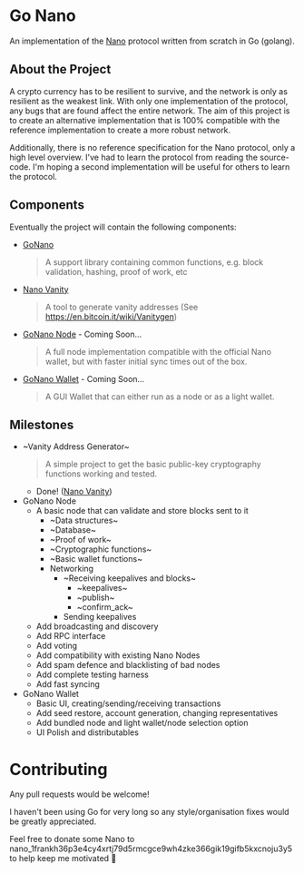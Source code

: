 Go Nano
=======

An implementation of the [Nano](https://nano.org/) protocol written from scratch in Go (golang).

About the Project
-----------------

A crypto currency has to be resilient to survive, and the network is only as resilient as the weakest link. With only one implementation of the protocol, any bugs that are found affect the entire network. The aim of this project is to create an alternative implementation that is 100% compatible with the reference implementation to create a more robust network.

Additionally, there is no reference specification for the Nano protocol, only a high level overview. I've had to learn the protocol from reading the source-code. I'm hoping a second implementation will be useful for others to learn the protocol.

Components
----------

Eventually the project will contain the following components:

 * [GoNano](https://github.com/frankh/nano)
    > A support library containing common functions, e.g. block validation, hashing, proof of work, etc
 * [Nano Vanity](https://github.com/frankh/nano-vanity)
    > A tool to generate vanity addresses (See https://en.bitcoin.it/wiki/Vanitygen)
 * [GoNano Node](#) - Coming Soon...
    > A full node implementation compatible with the official Nano wallet, but with faster initial sync times out of the box.
 * [GoNano Wallet](#) - Coming Soon...
    > A GUI Wallet that can either run as a node or as a light wallet.

Milestones
----------

  * ~Vanity Address Generator~
    > A simple project to get the basic public-key cryptography functions working and tested.
    - Done! ([Nano Vanity](https://github.com/frankh/nano-vanity))
  * GoNano Node
    * A basic node that can validate and store blocks sent to it
        * ~Data structures~
        * ~Database~
        * ~Proof of work~
        * ~Cryptographic functions~
        * ~Basic wallet functions~
        * Networking
            * ~Receiving keepalives and blocks~
                - ~keepalives~
                - ~publish~
                - ~confirm_ack~
            * Sending keepalives
    * Add broadcasting and discovery
    * Add RPC interface
    * Add voting
    * Add compatibility with existing Nano Nodes
    * Add spam defence and blacklisting of bad nodes
    * Add complete testing harness
    * Add fast syncing
  * GoNano Wallet
    * Basic UI, creating/sending/receiving transactions
    * Add seed restore, account generation, changing representatives
    * Add bundled node and light wallet/node selection option
    * UI Polish and distributables

Contributing
============

Any pull requests would be welcome!

I haven't been using Go for very long so any style/organisation fixes would be greatly appreciated.

Feel free to donate some Nano to nano_1frankh36p3e4cy4xrtj79d5rmcgce9wh4zke366gik19gifb5kxcnoju3y5 to help keep me motivated :beers:


